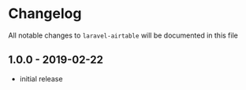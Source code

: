 # Changelog

All notable changes to `laravel-airtable` will be documented in this file

## 1.0.0 - 2019-02-22

- initial release
